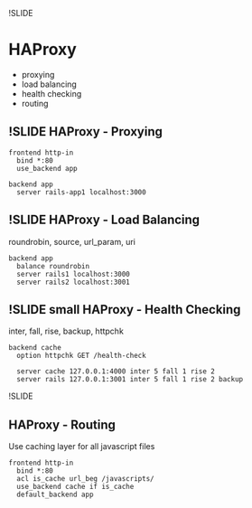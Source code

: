 !SLIDE 
# HAProxy #

  * proxying
  * load balancing
  * health checking
  * routing
  
!SLIDE
HAProxy - Proxying
------------------

    frontend http-in
      bind *:80
      use_backend app

    backend app
      server rails-app1 localhost:3000

!SLIDE
HAProxy - Load Balancing
------------------------

roundrobin, source, url_param, uri

    backend app
      balance roundrobin
      server rails1 localhost:3000
      server rails2 localhost:3001
   
!SLIDE small
HAProxy - Health Checking
-------------------------

inter, fall, rise, backup, httpchk

    backend cache
      option httpchk GET /health-check

      server cache 127.0.0.1:4000 inter 5 fall 1 rise 2
      server rails 127.0.0.1:3001 inter 5 fall 1 rise 2 backup

!SLIDE

HAProxy - Routing
-----------------

Use caching layer for all javascript files

    frontend http-in
      bind *:80
      acl is_cache url_beg /javascripts/
      use_backend cache if is_cache
      default_backend app
